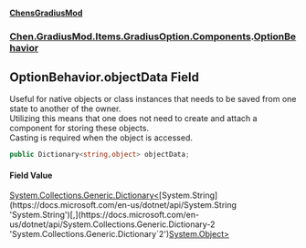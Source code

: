 
#### [ChensGradiusMod](./index 'index')

### [Chen.GradiusMod.Items.GradiusOption.Components](./3b19l5ocTqQsEH2QAbTnXQ 'Chen.GradiusMod.Items.GradiusOption.Components').[OptionBehavior](./cwz-G2wxzba4Id7zOi0Rig 'Chen.GradiusMod.Items.GradiusOption.Components.OptionBehavior')

## OptionBehavior.objectData Field
Useful for native objects or class instances that needs to be saved from one state to another of the owner.  
Utilizing this means that one does not need to create and attach a component for storing these objects.  
Casting is required when the object is accessed.  
```csharp
public Dictionary<string,object> objectData;
```

#### Field Value
[System.Collections.Generic.Dictionary&lt;](https://docs.microsoft.com/en-us/dotnet/api/System.Collections.Generic.Dictionary-2 'System.Collections.Generic.Dictionary`2')[System.String](https://docs.microsoft.com/en-us/dotnet/api/System.String 'System.String')[,](https://docs.microsoft.com/en-us/dotnet/api/System.Collections.Generic.Dictionary-2 'System.Collections.Generic.Dictionary`2')[System.Object](https://docs.microsoft.com/en-us/dotnet/api/System.Object 'System.Object')[&gt;](https://docs.microsoft.com/en-us/dotnet/api/System.Collections.Generic.Dictionary-2 'System.Collections.Generic.Dictionary`2')  
